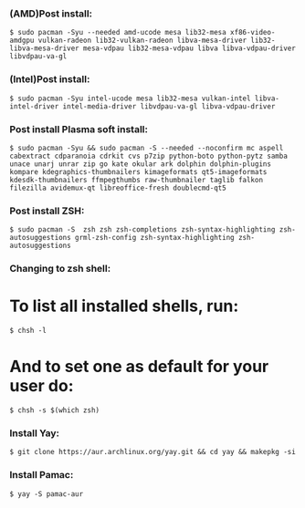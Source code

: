 ### (AMD)Post install:
    $ sudo pacman -Syu --needed amd-ucode mesa lib32-mesa xf86-video-amdgpu vulkan-radeon lib32-vulkan-radeon libva-mesa-driver lib32-libva-mesa-driver mesa-vdpau lib32-mesa-vdpau libva libva-vdpau-driver libvdpau-va-gl
### (Intel)Post install:
    $ sudo pacman -Syu intel-ucode mesa lib32-mesa vulkan-intel libva-intel-driver intel-media-driver libvdpau-va-gl libva-vdpau-driver

### Post install Plasma soft install:
    $ sudo pacman -Syu && sudo pacman -S --needed --noconfirm mc aspell cabextract cdparanoia cdrkit cvs p7zip python-boto python-pytz samba unace unarj unrar zip go kate okular ark dolphin dolphin-plugins kompare kdegraphics-thumbnailers kimageformats qt5-imageformats kdesdk-thumbnailers ffmpegthumbs raw-thumbnailer taglib falkon filezilla avidemux-qt libreoffice-fresh doublecmd-qt5
    
### Post install ZSH:
    $ sudo pacman -S  zsh zsh zsh-completions zsh-syntax-highlighting zsh-autosuggestions grml-zsh-config zsh-syntax-highlighting zsh-autosuggestions

### Changing to zsh shell:
# To list all installed shells, run:
    $ chsh -l
# And to set one as default for your user do:
    $ chsh -s $(which zsh)
    
### Install Yay:
    $ git clone https://aur.archlinux.org/yay.git && cd yay && makepkg -si
### Install Pamac:    
    $ yay -S pamac-aur

